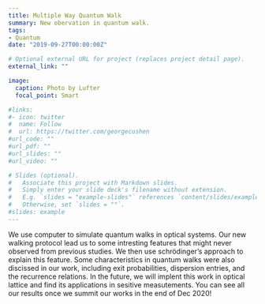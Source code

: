 ```yaml
---
title: Multiple Way Quantum Walk
summary: New obervation in quantum walk.
tags:
- Quantum
date: "2019-09-27T00:00:00Z"

# Optional external URL for project (replaces project detail page).
external_link: ""

image:
  caption: Photo by Lufter
  focal_point: Smart

#links:
#- icon: twitter
#  name: Follow
#  url: https://twitter.com/georgecushen
#url_code: ""
#url_pdf: ""
#url_slides: ""
#url_video: ""

# Slides (optional).
#   Associate this project with Markdown slides.
#   Simply enter your slide deck's filename without extension.
#   E.g. `slides = "example-slides"` references `content/slides/example-slides.md`.
#   Otherwise, set `slides = ""`.
#slides: example
---
```


We use computer to simulate quantum walks in optical systems. Our new walking protocol lead us to some intresting features that might never observed from previous studies. We then use schrödinger’s approach to explain this feature. Some characteristics in quantum walks were also discissed in our work, including exit probabilities, dispersion entries, and the recurrence relations. In the future, we will implent this work in optical lattice and find its applications in sesitive measutements. You can see all our results once we summit our works in the end of Dec 2020!
